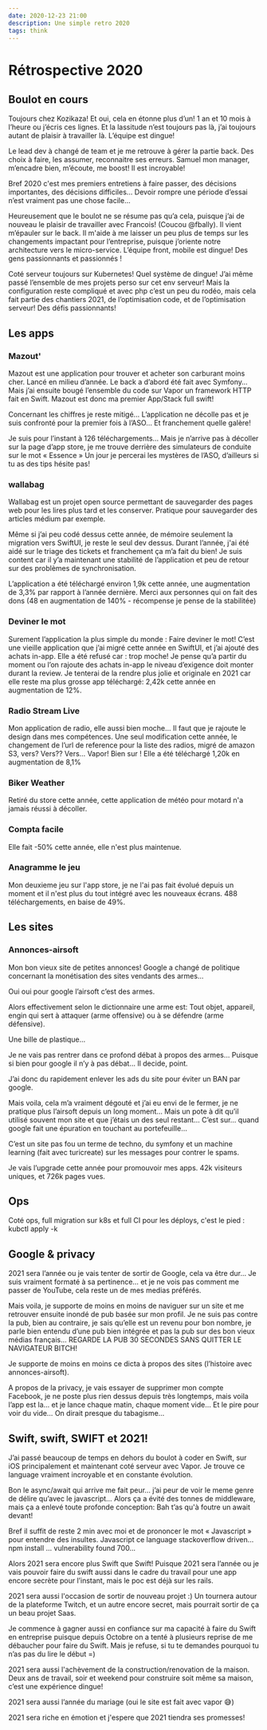 ```yaml
---
date: 2020-12-23 21:00
description: Une simple retro 2020
tags: think
---
```


# Rétrospective 2020

## Boulot en cours
Toujours chez Kozikaza! Et oui, cela en étonne plus d’un! 1 an et 10 mois à l’heure ou j’écris ces lignes. Et la lassitude n’est toujours pas là, j’ai toujours autant de plaisir à travailler là. L’équipe est dingue! 

Le lead dev à changé de team et je me retrouve à gérer la partie back. Des choix à faire, les assumer, reconnaitre ses erreurs. Samuel mon manager, m’encadre bien, m’écoute, me boost! Il est incroyable! 

Bref 2020 c'est mes premiers entretiens à faire passer, des décisions importantes, des décisions difficiles… Devoir rompre une période d’essai n’est vraiment pas une chose facile...

Heureusement que le boulot ne se résume pas qu’a cela, puisque j’ai de nouveau le plaisir de travailler avec Francois! (Coucou @fbally). Il vient m’épauler sur le back. Il m'aide à me laisser un peu plus de temps sur les changements impactant pour l’entreprise, puisque j’oriente notre architecture vers le micro-service. L’équipe front, mobile est dingue! Des gens passionnants et passionnés !

Coté serveur toujours sur Kubernetes! Quel système de dingue! J’ai même passé l’ensemble de mes projets perso sur cet env serveur! Mais la configuration reste compliqué et avec php c’est un peu du rodéo, mais cela fait partie des chantiers 2021, de l’optimisation code, et de l’optimisation serveur! Des défis passionnants!

## Les apps
### Mazout'
Mazout est une application pour trouver et acheter son carburant moins cher. Lancé en milieu d’année. Le back a d’abord été fait avec Symfony… Mais j’ai ensuite bougé l’ensemble du code sur Vapor un framework HTTP fait en Swift. Mazout est donc ma premier App/Stack full swift!

Concernant les chiffres je reste mitigé… L’application ne décolle pas et je suis confronté pour la premier fois à l’ASO… Et franchement quelle galère! 

Je suis pour l’instant à 126 téléchargements… Mais je n’arrive pas à décoller sur la page d’app store, je me trouve derrière des simulateurs de conduite sur le mot « Essence » Un jour je percerai les mystères de l’ASO, d’ailleurs si tu as des tips hésite pas!

### wallabag
Wallabag est un projet open source permettant de sauvegarder des pages web pour les lires plus tard et les conserver. Pratique pour sauvegarder des articles médium par exemple.

Même si j’ai peu codé dessus cette année, de mémoire seulement la migration vers SwiftUI, je reste le seul dev dessus. Durant l’année, j'ai été aidé sur le triage des tickets et franchement ça m’a fait du bien! Je suis content car il y’a maintenant une stabilité de l’application et peu de retour sur des problèmes de synchronisation.

L’application a été téléchargé environ 1,9k cette année, une augmentation de 3,3% par rapport à l’année dernière. Merci aux personnes qui on fait des dons (48 en augmentation de 140% - récompense je pense de la stabilitée)

### Deviner le mot
Surement l’application la plus simple du monde : Faire deviner le mot!
C’est une vieille application que j’ai migré cette année en SwiftUI, et j’ai ajouté des achats in-app. Elle a été refusé car : trop moche! Je pense qu’a partir du moment ou l’on rajoute des achats in-app le niveau d’exigence doit monter durant la review. Je tenterai de la rendre plus jolie et originale en 2021 car elle reste ma plus grosse app téléchargé: 2,42k cette année en augmentation de 12%.

### Radio Stream Live
Mon application de radio, elle aussi bien moche... Il faut que je rajoute le design dans mes compétences. Une seul modification cette année, le changement de l’url de reference pour la liste des radios, migré de amazon S3, vers? Vers?? Vers… Vapor! Bien sur !
Elle a été téléchargé 1,20k en augmentation de 8,1%

### Biker Weather
Retiré du store cette année, cette application de météo pour motard n'a jamais réussi à décoller.

### Compta facile
Elle fait -50% cette année, elle n'est plus maintenue.

### Anagramme le jeu
Mon deuxieme jeu sur l'app store, je ne l'ai pas fait évolué depuis un moment et il n'est plus du tout intégré avec les nouveaux écrans. 488 téléchargements, en baise de 49%.

## Les sites
### Annonces-airsoft
Mon bon vieux site de petites annonces! Google a changé de politique concernant la monétisation des sites vendants des armes… 

Oui oui pour google l’airsoft c’est des armes.

Alors effectivement selon le dictionnaire une arme est: Tout objet, appareil, engin qui sert à attaquer (arme offensive) ou à se défendre (arme défensive). 

Une bille de plastique...

Je ne vais pas rentrer dans ce profond débat à propos des armes… Puisque si bien pour google il n’y à pas débat… Il decide, point.

J’ai donc du rapidement enlever les ads du site pour éviter un BAN par google.

Mais voila, cela m’a vraiment dégouté et j’ai eu envi de le fermer, je ne pratique plus l’airsoft depuis un long moment… Mais un pote à dit qu’il utilisé souvent mon site et que j’étais un des seul restant… C’est sur… quand google fait une épuration en touchant au portefeuille…

C’est un site pas fou un terme de techno, du symfony et un machine learning (fait avec turicreate) sur les messages pour contrer le spams.

Je vais l’upgrade cette année pour promouvoir mes apps. 42k visiteurs uniques, et 726k pages vues.

## Ops
Coté ops, full migration sur k8s et full CI pour les déploys, c'est le pied : kubctl apply -k 

## Google & privacy
2021 sera l’année ou je vais tenter de sortir de Google, cela va être dur… Je suis vraiment formaté à sa pertinence… et je ne vois pas comment me passer de YouTube, cela reste un de mes medias préférés.

Mais voila, je supporte de moins en moins de naviguer sur un site et me retrouver ensuite inondé de pub basée sur mon profil. Je ne suis pas contre la pub, bien au contraire, je sais qu’elle est un revenu pour bon nombre, je parle bien entendu d’une pub bien intégrée et pas la pub sur des bon vieux médias français… REGARDE LA PUB 30 SECONDES SANS QUITTER LE NAVIGATEUR BITCH!

Je supporte de moins en moins ce dicta à propos des sites (l’histoire avec annonces-airsoft).

A propos de la privacy, je vais essayer de supprimer mon compte Facebook, je ne poste plus rien dessus depuis très longtemps, mais voila l’app est la… et je lance chaque matin, chaque moment vide… Et le pire pour voir du vide… On dirait presque du tabagisme…

## Swift, swift, SWIFT et 2021!
J’ai passé beaucoup de temps en dehors du boulot à coder en Swift, sur iOS principalement et maintenant coté serveur avec Vapor. 
Je trouve ce language vraiment incroyable et en constante évolution. 

Bon le async/await qui arrive me fait peur… j’ai peur de voir le meme genre de délire qu’avec le javascript… Alors ça a évité des tonnes de middleware, mais ça a enlevé toute profonde conception: Bah t’as qu'à foutre un await devant! 

Bref il suffit de reste 2 min avec moi et de prononcer le mot « Javascript » pour entendre des insultes. Javascript ce language stackoverflow driven… npm install … vulnerability found 700…

Alors 2021 sera encore plus Swift que Swift! Puisque 2021 sera l’année ou je vais pouvoir faire du swift aussi dans le cadre du travail pour une app encore secrète pour l’instant, mais le poc est déjà sur les rails.

2021 sera aussi l'occasion de sortir de nouveau projet :) Un tournera autour de la plateforme Twitch, et un autre encore secret, mais pourrait sortir de ça un beau projet Saas.

Je commence à gagner aussi en confiance sur ma capacité à faire du Swift en entreprise puisque depuis Octobre on a tenté à plusieurs reprise de me débaucher pour faire du Swift. Mais je refuse, si tu te demandes pourquoi tu n’as pas du lire le début =) 

2021 sera aussi l'achèvement de la construction/renovation de la maison. Deux ans de travail, soir et weekend pour construire soit même sa maison, c’est une expérience dingue!

2021 sera aussi l’année du mariage (oui le site est fait avec vapor 😅)

2021 sera riche en émotion et j'espere que 2021 tiendra ses promesses! 